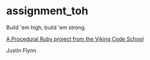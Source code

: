 assignment_toh
==============

Build 'em high, build 'em strong.

[A Procedural Ruby project from the Viking Code School](http://www.vikingcodeschool.com)

Justin Flynn
